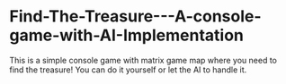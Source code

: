 # Find-The-Treasure---A-console-game-with-AI-Implementation
This is a simple console game with matrix game map where you need to find the treasure! You can do it yourself or let the AI to handle it.
